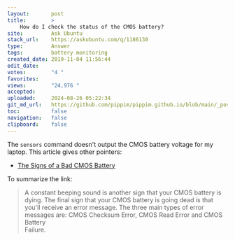 ```yaml
---
layout:       post
title:        >
    How do I check the status of the CMOS battery?
site:         Ask Ubuntu
stack_url:    https://askubuntu.com/q/1186130
type:         Answer
tags:         battery monitoring
created_date: 2019-11-04 11:56:44
edit_date:    
votes:        "4 "
favorites:    
views:        "24,976 "
accepted:     
uploaded:     2024-08-26 05:22:34
git_md_url:   https://github.com/pippim/pippim.github.io/blob/main/_posts/2019/2019-11-04-How-do-I-check-the-status-of-the-CMOS-battery_.md
toc:          false
navigation:   false
clipboard:    false
---
```


The `sensors` command doesn't output the CMOS battery voltage for my laptop. This article gives other pointers:

- [The Signs of a Bad CMOS Battery](https://www.techwalla.com/articles/the-signs-of-a-bad-cmos-battery)

To summarize the link:

> A constant beeping sound is another sign that your CMOS battery is  
> dying. The final sign that your CMOS battery is going dead is that  
> you'll receive an error message. The three main types of error  
> messages are: CMOS Checksum Error, CMOS Read Error and CMOS Battery  
> Failure.  

